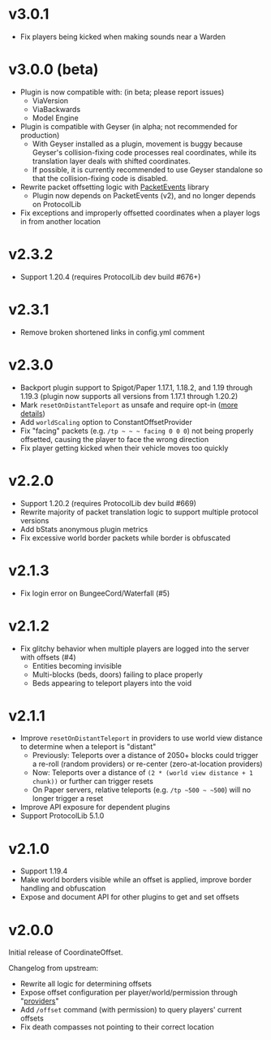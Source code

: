 # v3.0.1
- Fix players being kicked when making sounds near a Warden

# v3.0.0 (beta)
- Plugin is now compatible with: (in beta; please report issues)
    - ViaVersion
    - ViaBackwards
    - Model Engine
- Plugin is compatible with Geyser (in alpha; not recommended for production)
    - With Geyser installed as a plugin, movement is buggy because Geyser's collision-fixing code processes real
      coordinates, while its translation layer deals with shifted coordinates.
    - If possible, it is currently recommended to use Geyser standalone so that the collision-fixing code is disabled.
- Rewrite packet offsetting logic with [PacketEvents](https://github.com/retrooper/packetevents) library
    - Plugin now depends on PacketEvents (v2), and no longer depends on ProtocolLib
- Fix exceptions and improperly offsetted coordinates when a player logs in from another location

# v2.3.2
- Support 1.20.4 (requires ProtocolLib dev build #676+)

# v2.3.1
- Remove broken shortened links in config.yml comment

# v2.3.0
- Backport plugin support to Spigot/Paper 1.17.1, 1.18.2, and 1.19 through 1.19.3 (plugin now supports all versions from 1.17.1 through 1.20.2)
- Mark `resetOnDistantTeleport` as unsafe and require opt-in ([more details](https://github.com/joshuaprince/CoordinateOffset/wiki/resetOnDistantTeleport))
- Add `worldScaling` option to ConstantOffsetProvider
- Fix "facing" packets (e.g. `/tp ~ ~ ~ facing 0 0 0`) not being properly offsetted, causing the player to face the wrong direction
- Fix player getting kicked when their vehicle moves too quickly

# v2.2.0
- Support 1.20.2 (requires ProtocolLib dev build #669)
- Rewrite majority of packet translation logic to support multiple protocol versions
- Add bStats anonymous plugin metrics
- Fix excessive world border packets while border is obfuscated

# v2.1.3
- Fix login error on BungeeCord/Waterfall (#5)

# v2.1.2
- Fix glitchy behavior when multiple players are logged into the server with offsets (#4)
    - Entities becoming invisible
    - Multi-blocks (beds, doors) failing to place properly
    - Beds appearing to teleport players into the void

# v2.1.1
* Improve `resetOnDistantTeleport` in providers to use world view distance to determine when a teleport is "distant"
    * Previously: Teleports over a distance of 2050+ blocks could trigger a re-roll (random providers) or re-center (zero-at-location providers)
    * Now: Teleports over a distance of `(2 * (world view distance + 1 chunk))` or further can trigger resets
    * On Paper servers, relative teleports (e.g. `/tp ~500 ~ ~500`) will no longer trigger a reset
* Improve API exposure for dependent plugins
* Support ProtocolLib 5.1.0

# v2.1.0
- Support 1.19.4
- Make world borders visible while an offset is applied, improve border handling and obfuscation
- Expose and document API for other plugins to get and set offsets

# v2.0.0
Initial release of CoordinateOffset.

Changelog from upstream:

- Rewrite all logic for determining offsets
- Expose offset configuration per player/world/permission through "[providers](https://github.com/joshuaprince/CoordinateOffset/wiki/Configuration-Guide)"
- Add `/offset` command (with permission) to query players' current offsets
- Fix death compasses not pointing to their correct location
